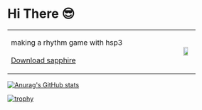 # Hi There 😎

<table border=0>
<tr>
<td>
<p>making a rhythm game with hsp3
  &nbsp;&nbsp;&nbsp;&nbsp;&nbsp;&nbsp;&nbsp;&nbsp;&nbsp;&nbsp;&nbsp;&nbsp;&nbsp;&nbsp;&nbsp;&nbsp;&nbsp;&nbsp;&nbsp;&nbsp;&nbsp;&nbsp;&nbsp;&nbsp;&nbsp;&nbsp;&nbsp;
  <br><br><a href="http://puoro.ml/">Download sapphire</a></p>
</td>
<td>
<img src="http://puoro.ml/images/1x/asset-1_h.png" width=75%>
</td>
</tr>
</table>

[![Anurag's GitHub stats](https://github-readme-stats.vercel.app/api?username=PiPiTO7273)](https://github.com/anuraghazra/github-readme-stats)

[![trophy](https://github-profile-trophy.vercel.app/?username=PiPiTO7273)](https://github.com/ryo-ma/github-profile-trophy)
